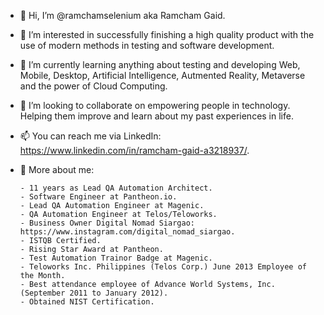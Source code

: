 - 👋 Hi, I’m @ramchamselenium aka Ramcham Gaid.
- 👀 I’m interested in successfully finishing a high quality product with the use of modern methods in testing and software development.
- 🌱 I’m currently learning anything about testing and developing Web, Mobile, Desktop, Artificial Intelligence, Autmented Reality, Metaverse and the power of Cloud Computing. 
- 💞️ I’m looking to collaborate on empowering people in technology. Helping them improve and learn about my past experiences in life. 
- 📫 You can reach me via LinkedIn: https://www.linkedin.com/in/ramcham-gaid-a3218937/.

- :speech_balloon: More about me:
   ```
   - 11 years as Lead QA Automation Architect.
   - Software Engineer at Pantheon.io.
   - Lead QA Automation Engineer at Magenic.
   - QA Automation Engineer at Telos/Teloworks.
   - Business Owner Digital Nomad Siargao: https://www.instagram.com/digital_nomad_siargao.
   - ISTQB Certified.
   - Rising Star Award at Pantheon.
   - Test Automation Trainor Badge at Magenic.
   - Teloworks Inc. Philippines (Telos Corp.) June 2013 Employee of the Month.
   - Best attendance employee of Advance World Systems, Inc. (September 2011 to January 2012).
   - Obtained NIST Certification.
   ```

<!---
ramchamselenium/ramchamselenium is a ✨ special ✨ repository because its `README.md` (this file) appears on your GitHub profile.
You can click the Preview link to take a look at your changes.
--->
